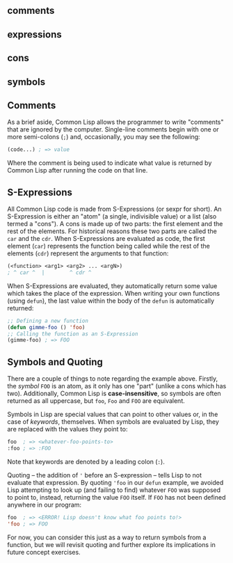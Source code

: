 ## comments
## expressions
## cons
## symbols

## Comments

As a brief aside, Common Lisp allows the programmer to write "comments" that are
ignored by the computer. Single-line comments begin with one or more semi-colons
(`;`) and, occasionally, you may see the following:

```lisp
(code...) ; => value
```

Where the comment is being used to indicate what value is returned by Common
Lisp after running the code on that line.

## S-Expressions

All Common Lisp code is made from S-Expressions (or sexpr for short). An
S-Expression is either an "atom" (a single, indivisible value) or a list (also
termed a "cons"). A cons is made up of two parts: the first element and the rest
of the elements. For historical reasons these two parts are called the `car` and
the `cdr`. When S-Expressions are evaluated as code, the first element (`car`)
represents the function being called while the rest of the elements (`cdr`)
represent the arguments to that function:

```lisp
(<function> <arg1> <arg2> ... <argN>)
; ^ car ^  |        ^ cdr ^
```

When S-Expressions are evaluated, they automatically return some value which
takes the place of the expression. When writing your own functions (using
`defun`), the last value within the body of the `defun` is automatically
returned:

```lisp
;; Defining a new function
(defun gimme-foo () 'foo)
;; Calling the function as an S-Expression
(gimme-foo) ; => FOO
```

## Symbols and Quoting

There are a couple of things to note regarding the example above. Firstly, the
_symbol_ `FOO` is an atom, as it only has one "part" (unlike a cons which has
two). Additionally, Common Lisp is **case-insensitive**, so symbols are often
returned as all uppercase, but `foo`, `Foo` and `FOO` are equivalent.

Symbols in Lisp are special values that can point to other values or, in the
case of _keywords_, themselves. When symbols are evaluated by Lisp, they are
replaced with the values they point to:

```lisp
foo  ; => <whatever-foo-points-to>
:foo ; => :FOO
```

Note that keywords are denoted by a leading colon (`:`).

Quoting – the addition of `'` before an S-expression – tells Lisp to not
evaluate that expression. By quoting `'foo` in our `defun` example, we avoided
Lisp attempting to look up (and failing to find) whatever `FOO` was supposed to
point to, instead, returning the value `FOO` itself. If `FOO` has not been
defined anywhere in our program:

```lisp
foo  ; => <ERROR! Lisp doesn't know what foo points to!>
'foo ; => FOO
```

For now, you can consider this just as a way to return symbols from a function,
but we will revisit quoting and further explore its implications in future
concept exercises.
